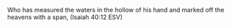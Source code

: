  Who has measured the waters in the hollow of his hand and marked off the heavens with a span, (Isaiah 40:12 ESV)
